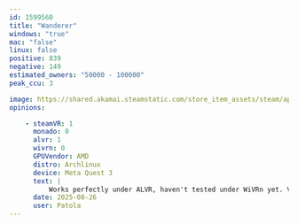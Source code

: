 ```yaml
---
id: 1599560
title: "Wanderer"
windows: "true"
mac: "false"
linux: false
positive: 839
negative: 149
estimated_owners: "50000 - 100000"
peak_ccu: 3

image: https://shared.akamai.steamstatic.com/store_item_assets/steam/apps/1599560/header.jpg?t=1728952843
opinions:

    - steamVR: 1
      monado: 0
      alvr: 1
      wivrn: 0
      GPUVendor: AMD
      distro: Archlinux
      device: Meta Quest 3
      text: |
          Works perfectly under ALVR, haven't tested under WiVRn yet. Very good performance. Gameplay: https://www.youtube.com/watch?v=m05HJtPj0ss
      date: 2025-08-26
      user: Patola
---
```

